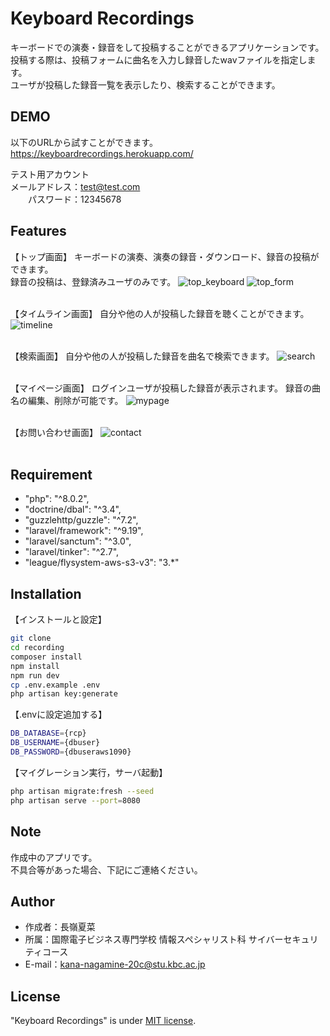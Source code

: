 # Keyboard Recordings

 キーボードでの演奏・録音をして投稿することができるアプリケーションです。<br>
 投稿する際は、投稿フォームに曲名を入力し録音したwavファイルを指定します。<br>
 ユーザが投稿した録音一覧を表示したり、検索することができます。<br>
 
## DEMO
以下のURLから試すことができます。<br>
https://keyboardrecordings.herokuapp.com/

テスト用アカウント<br>
メールアドレス：test@test.com<br>
　　パスワード：12345678


## Features
【トップ画面】
キーボードの演奏、演奏の録音・ダウンロード、録音の投稿ができます。<br>
録音の投稿は、登録済みユーザのみです。
 ![top_keyboard](https://user-images.githubusercontent.com/109420472/207630685-9653f19c-a12b-4aae-bdf5-e41878b62ed0.png)
 ![top_form](https://user-images.githubusercontent.com/109420472/199159501-de26bba9-e9a8-4632-869e-7a43b6ac0f14.png)
 <br><br>
 
 【タイムライン画面】
 自分や他の人が投稿した録音を聴くことができます。
 ![timeline](https://user-images.githubusercontent.com/109420472/200114168-8eed8675-3333-41c2-b5ef-ef6a59aadc3a.png)
 <br><br>
 
 【検索画面】
 自分や他の人が投稿した録音を曲名で検索できます。
 ![search](https://user-images.githubusercontent.com/109420472/200114065-af6e83f3-461d-4789-8feb-b6dc0e987f0a.png)
 <br><br>
 
 【マイページ画面】
 ログインユーザが投稿した録音が表示されます。
 録音の曲名の編集、削除が可能です。
 ![mypage](https://user-images.githubusercontent.com/109420472/200113992-521d0a16-66ec-49b0-be97-7809e2cc6d5c.png)
 <br><br>
 
 【お問い合わせ画面】
 ![contact](https://user-images.githubusercontent.com/109420472/200113944-3ad3ac75-3163-4668-9bba-bb8a49277227.png)
 <br><br>
 

 
## Requirement
 
* "php": "^8.0.2",
* "doctrine/dbal": "^3.4",
* "guzzlehttp/guzzle": "^7.2",
* "laravel/framework": "^9.19",
* "laravel/sanctum": "^3.0",
* "laravel/tinker": "^2.7",
* "league/flysystem-aws-s3-v3": "3.*"

## Installation
 
 【インストールと設定】
```bash
git clone
cd recording
composer install
npm install
npm run dev
cp .env.example .env
php artisan key:generate
```
 【.envに設定追加する】
```bash
DB_DATABASE={rcp}
DB_USERNAME={dbuser}
DB_PASSWORD={dbuseraws1090}
```

【マイグレーション実行，サーバ起動】
```bash
php artisan migrate:fresh --seed
php artisan serve --port=8080
```
 
## Note
作成中のアプリです。 <br>
不具合等があった場合、下記にご連絡ください。
 
## Author
 
* 作成者：長嶺夏菜
* 所属：国際電子ビジネス専門学校 情報スペシャリスト科 サイバーセキュリティコース
* E-mail：kana-nagamine-20c@stu.kbc.ac.jp
 
## License
 
"Keyboard Recordings" is under [MIT license](https://en.wikipedia.org/wiki/MIT_License).